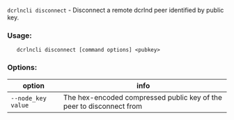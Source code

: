 `dcrlncli disconnect` - Disconnect a remote dcrlnd peer identified by public key.

### Usage:
```
   dcrlncli disconnect [command options] <pubkey>
```

### Options:
|option|info|
|--|--|
|`--node_key value`|  The hex-encoded compressed public key of the peer to disconnect from|
